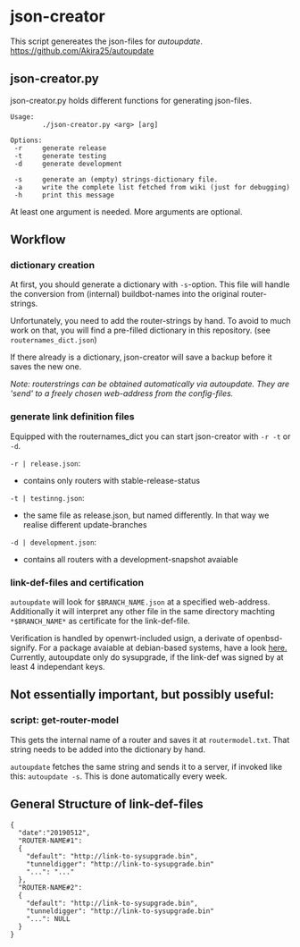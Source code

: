 # json-creator
This script genereates the json-files for *autoupdate*. https://github.com/Akira25/autoupdate


## json-creator.py
json-creator.py holds different functions for generating json-files. 
```
Usage:
        ./json-creator.py <arg> [arg]
       
Options:
 -r     generate release
 -t     generate testing
 -d     generate development
 
 -s     generate an (empty) strings-dictionary file. 
 -a     write the complete list fetched from wiki (just for debugging)
 -h     print this message
```
At least one argument is needed. More arguments are optional.


## Workflow
### dictionary creation
At first, you should generate a dictionary with `-s`-option. This file will handle the conversion
from (internal) buildbot-names into the original router-strings.

Unfortunately, you need to add the router-strings by hand. To avoid to much work on that, you will
find a pre-filled dictionary in this repository. (see `routernames_dict.json`)

If there already is a dictionary, json-creator will save a backup before it saves the new one.

*Note: routerstrings can be obtained automatically via autoupdate. They are 'send' to a freely chosen*
*web-address from the config-files.*


### generate link definition files
Equipped with the routernames_dict you can start json-creator with `-r -t` or `-d`.

`-r | release.json`: 
* contains only routers with stable-release-status

`-t | testinng.json`:
* the same file as release.json, but named differently. In that way we realise different update-branches

`-d | development.json`:
* contains all routers with a development-snapshot avaiable


### link-def-files and certification
`autoupdate` will look for `$BRANCH_NAME.json` at a specified web-address. Additionally it will interpret
any other file in the same directory machting `*$BRANCH_NAME*` as certificate for the link-def-file.

Verification is handled by openwrt-included usign, a derivate of openbsd-signify. For a package avaiable
at debian-based systems, have a look [here.](https://packages.debian.org/sid/signify-openbsd)
Currently, autoupdate only do sysupgrade, if the link-def was signed by at least 4 independant keys.


## Not essentially important, but possibly useful:
### script: get-router-model
This gets the internal name of a router and saves it at `routermodel.txt`. That string needs to be added
into the dictionary by hand.

`autoupdate` fetches the same string and sends it to a server, if invoked like this: `autoupdate -s`. This is 
done automatically every week.


## General Structure of link-def-files

```
{
  "date":"20190512",
  "ROUTER-NAME#1":
  {
    "default": "http://link-to-sysupgrade.bin",
    "tunneldigger": "http://link-to-sysupgrade.bin"
    "...": "..."
  },
  "ROUTER-NAME#2":
  {
    "default": "http://link-to-sysupgrade.bin",
    "tunneldigger": "http://link-to-sysupgrade.bin"
    "...": NULL
  }
}
```
